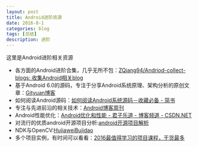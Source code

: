 ```yaml
---
layout: post
title: Android进阶资源
date: 2016-8-1
categories: blog
tags: [总结]
description: 进阶
---
```


这里是Android进阶相关资源        

- 各方面的Android进阶合集，几乎无所不包：[ZQiang94/Andriod-collect-blogs: 收集Android相关blog](https://github.com/ZQiang94/Andriod-collect-blogs)      
- 基于Android 6.0的源码，专注于分享Android系统原理、架构分析的原创文章：[Gityuan博客](http://gityuan.com/)    
- 如何阅读Android源码：[如何阅读Android系统源码－收藏必备 - 简书](http://www.jianshu.com/p/b3580904d298)
- 专注与先进前沿的相关技术：[Android博客周刊](http://www.androidblog.cn/)        
- Android性能优化：[Android优化和性能 - 君子乐道 - 博客频道 - CSDN.NET](http://blog.csdn.net/zjqblog/article/details/48417411)           
- 对流行的优质android开源项目分析:[android开源项目解析](https://github.com/wingjay/android-open-source-project-cracking)
- NDK与OpenCV:[HujiaweiBujidao](http://hujiaweibujidao.github.io/mobile/)            
- 多个项目实例，有时间可以看看：[2016最值得学习的项目课程，干货最多](http://mp.weixin.qq.com/s?__biz=MzAxMTI4MTkwNQ==&mid=2650821003&idx=1&sn=289fd1253f8067ef311fad9f8718df13&scene=0#wechat_redirect)